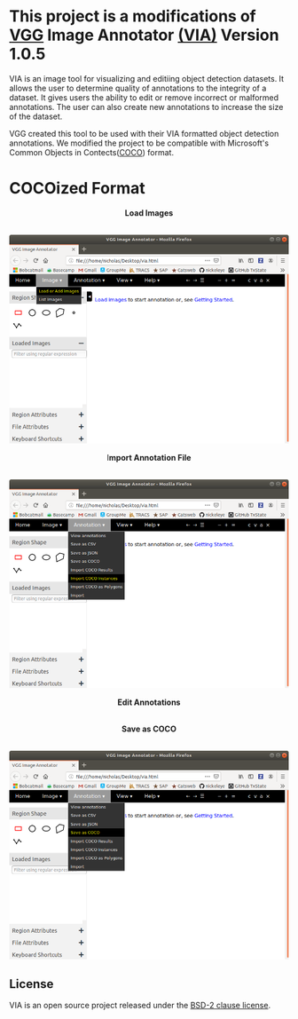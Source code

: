 
# This project is a modifications of [VGG](http://www.robots.ox.ac.uk/~vgg/) Image Annotator [(VIA)](http://www.robots.ox.ac.uk/~vgg/software/via/) Version 1.0.5

VIA is an image tool for visualizing and editiing object detection datasets. It allows the user to determine quality of annotations to the integrity of a dataset. It gives users the ability to edit or remove incorrect or malformed annotations. The user can also create new annotations to increase the size of the dataset.

VGG created this tool to be used with their VIA formatted object detection annotations. We modified the project to be compatible with Microsoft's Common Objects in Contects([COCO](http://cocodataset.org/#home)) format.


# COCOized Format
<p align="center">
  <b>Load Images</b>
  <br><br>
</p>

![load](images/load_img.png)

<p align="center">
  I<b>mport Annotation File</b> 
    <br><br>
</p>

![import](images/import_anno.png)


<p align="center">
  <b>Edit Annotations</b>
  <br><br>
</p>

<p align="center">
  <b>Save as COCO</b>
   <br><br>
</p>

![save](images/save_coco.png)
 


## License
VIA is an open source project released under the
[BSD-2 clause license](https://gitlab.com/vgg/via/blob/master/LICENSE).
